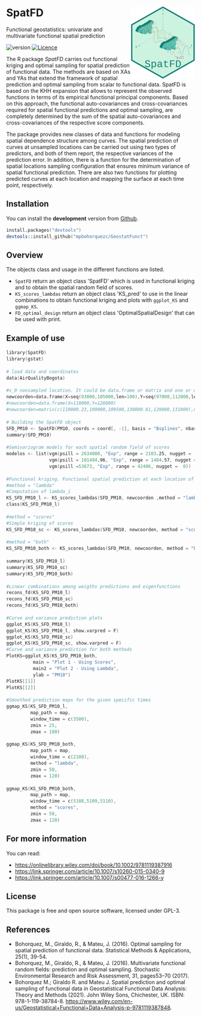 SpatFD <img src="man/figures/logo.png" width="170" height="193" align="right" />
=======================
Functional geostatistics: univariate and multivariate functional spatial prediction

![version](https://img.shields.io/badge/version-0.1.0-blue)
[![Licence](https://img.shields.io/badge/licence-GPL--3-blue.svg)](https://www.gnu.org/licenses/gpl-3.0.en.html)

The R package *SpatFD* carries out functional kriging  and optimal sampling for spatial prediction of functional data. The methods are based on XAs and YAs  that extend the framework of  spatial prediction and optimal sampling from scalar to functional data. SpatFD is based on the KHH expansion that allows to represent the observed functions in terms of its empirical functional principal components. Based on this approach, the functional auto-covariances and cross-covariances required for  spatial functional predictions and optimal sampling, are completely determined by the sum of the spatial auto-covariances and cross-covariances of the respective score components.  

The package provides new classes of data and  functions for modeling spatial dependence structure among curves. The spatial prediction of curves at unsampled locations can be carried out using two types of predictors, and both of them report, the respective variances of the prediction error.  In addition, there is a function for the determination of spatial locations sampling configuration that ensures minimum variance of spatial functional prediction. There are also two functions for plotting predicted curves at each location and mapping the surface at each time point, respectively.

## Installation
You can install the **development** version from [Github](https://github.com/mpbohorquezc/GeostatFunct).
```s
install.packages("devtools")
devtools::install_github("mpbohorquezc/GeostatFunct")
```

## Overview
The objects class and usage in the different functions are listed.

- `SpatFD` return an object class 'SpatFD' which is used in functional kriging and to obtain the spatial random field of scores.
- `KS_scores_lambdas` return an object class 'KS_pred' to use in the linear combinations to obtain functional kriging and plots with `ggplot_KS` and `ggmap_KS`.
- `FD_optimal_design` return an object class 'OptimalSpatialDesign' that can be used with print.

## Example of use
```s
library(SpatFD)
library(gstat)

# load data and coordinates
data(AirQualityBogota)

#s_0 nonsampled location. It could be data.frame or matrix and one or more locations of interest
newcoorden=data.frame(X=seq(93000,105000,len=100),Y=seq(97000,112000,len=100))
#newcoorden=data.frame(X=110000,Y=126000)
#newcoorden=matrix(c(110000.23,109000,109500,130000.81,129000,131000),nrow=3,ncol=2,byrow=T)

# Building the SpatFD object
SFD_PM10 <- SpatFD(PM10, coords = coord[, -1], basis = "Bsplines", nbasis = 17,norder=5, lambda = 0.00002, nharm=3)
summary(SFD_PM10)

#Semivariogram models for each spatial random field of scores
modelos <- list(vgm(psill = 2634000, "Exp", range = 2103.25, nugget =  0),
                vgm(psill = 101494.96, "Exp", range = 1484.57, nugget = 0),
                vgm(psill =53673, "Exp", range = 42406, nugget =  0))

#Functional kriging. Functional spatial prediction at each location of interest
#method = "lambda"
#Computation of lambda_i
KS_SFD_PM10_l <- KS_scores_lambdas(SFD_PM10, newcoorden ,method = "lambda", model = modelos)
class(KS_SFD_PM10_l)

#method = "scores"
#Simple kriging of scores
KS_SFD_PM10_sc <- KS_scores_lambdas(SFD_PM10, newcoorden, method = "scores", model = modelos)

#method = "both"
KS_SFD_PM10_both <- KS_scores_lambdas(SFD_PM10, newcoorden, method = "both", model = modelos)

summary(KS_SFD_PM10_l)
summary(KS_SFD_PM10_sc)
summary(KS_SFD_PM10_both)

#Linear combinations among weigths predictions and eigenfunctions
recons_fd(KS_SFD_PM10_l)
recons_fd(KS_SFD_PM10_sc)
recons_fd(KS_SFD_PM10_both)

#Curve and variance prediction plots
ggplot_KS(KS_SFD_PM10_l)
ggplot_KS(KS_SFD_PM10_l, show.varpred = F) 
ggplot_KS(KS_SFD_PM10_sc)
ggplot_KS(KS_SFD_PM10_sc, show.varpred = F) 
#Curve and variance prediction for both methods
PlotKS=ggplot_KS(KS_SFD_PM10_both,
          main = "Plot 1 - Using Scores",
          main2 = "Plot 2 - Using Lambda",
          ylab = "PM10")
PlotKS[[1]]
PlotKS[[2]]

#Smoothed prediction maps for the given specific times 
ggmap_KS(KS_SFD_PM10_l,
         map_path = map,
         window_time = c(3500),
         zmin = 25,
         zmax = 100)

ggmap_KS(KS_SFD_PM10_both,
         map_path = map,
         window_time = c(2108),
         method = "lambda",
         zmin = 50,
         zmax = 120)

ggmap_KS(KS_SFD_PM10_both,
         map_path = map,
         window_time = c(5108,5109,5110),
         method = "scores",
         zmin = 50,
         zmax = 120)
```

## For more information
You can read:

  - https://onlinelibrary.wiley.com/doi/book/10.1002/9781119387916
  - https://link.springer.com/article/10.1007/s10260-015-0340-9
  - https://link.springer.com/article/10.1007/s00477-016-1266-y

## License
This package is free and open source software, licensed under GPL-3.

## References
 * Bohorquez, M., Giraldo, R., & Mateu, J. (2016). Optimal sampling for spatial prediction of functional data. Statistical Methods & Applications, 25(1), 39-54.
 * Bohorquez, M., Giraldo, R., & Mateu, J. (2016). Multivariate functional random fields: prediction and optimal sampling. Stochastic Environmental Research and Risk Assessment, 31, pages53–70 (2017).
 * Bohorquez M.; Giraldo R. and Mateu J. Spatial prediction and optimal sampling of functional data in Geostatistical Functional Data Analysis: Theory and Methods (2021).  John Wiley  Sons, Chichester, UK. ISBN: 978-1-119-38784-8. https://www.wiley.com/en-us/Geostatistical+Functional+Data+Analysis-p-9781119387848.


